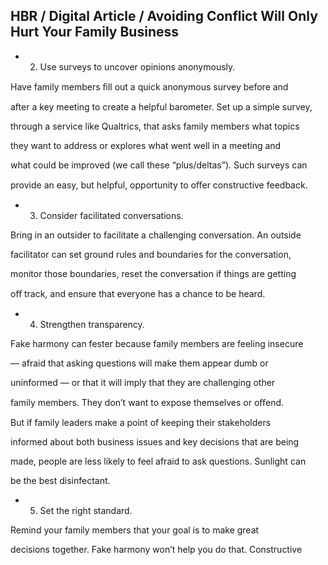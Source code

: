 ## HBR / Digital Article / Avoiding Conflict Will Only Hurt Your Family Business

- 2. Use surveys to uncover opinions anonymously.

Have family members ﬁll out a quick anonymous survey before and

after a key meeting to create a helpful barometer. Set up a simple survey,

through a service like Qualtrics, that asks family members what topics

they want to address or explores what went well in a meeting and

what could be improved (we call these “plus/deltas”). Such surveys can

provide an easy, but helpful, opportunity to oﬀer constructive feedback.

- 3. Consider facilitated conversations.

Bring in an outsider to facilitate a challenging conversation. An outside

facilitator can set ground rules and boundaries for the conversation,

monitor those boundaries, reset the conversation if things are getting

oﬀ track, and ensure that everyone has a chance to be heard.

- 4. Strengthen transparency.

Fake harmony can fester because family members are feeling insecure

— afraid that asking questions will make them appear dumb or

uninformed — or that it will imply that they are challenging other

family members. They don’t want to expose themselves or oﬀend.

But if family leaders make a point of keeping their stakeholders

informed about both business issues and key decisions that are being

made, people are less likely to feel afraid to ask questions. Sunlight can

be the best disinfectant.

- 5. Set the right standard.

Remind your family members that your goal is to make great

decisions together. Fake harmony won’t help you do that. Constructive